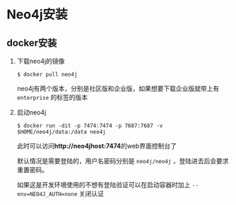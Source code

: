 # Neo4j安装



## docker安装

1. 下载neo4j的镜像

   ```shell
   $ docker pull neo4j
   ```

   neo4j有两个版本，分别是社区版和企业版，如果想要下载企业版就带上有 `enterprise` 的标签的版本

2. 启动neo4j

   ```shell
   $ docker run -dit -p 7474:7474 -p 7687:7687 -v $HOME/neo4j/data:/data neo4j
   ```

   此时可以访问**http://neo4jhost:7474**的web界面控制台了

   默认情况是需要登陆的，用户名密码分别是 `neo4j/neo4j` ，登陆进去后会要求重置密码。

   如果这是开发环境使用的不想有登陆验证可以在启动容器时加上 `--env=NEO4J_AUTH=none` 关闭认证

   